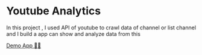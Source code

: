 # Youtube Analytics 

In this project , I used API of youtube to crawl data of channel or list channel and I build a app can show and analyze data from this

[Demo App 😶‍🌫️](https://ttrung2h-streamlit-youtubeapi-analytics-app-p6yokf.streamlit.app/)
